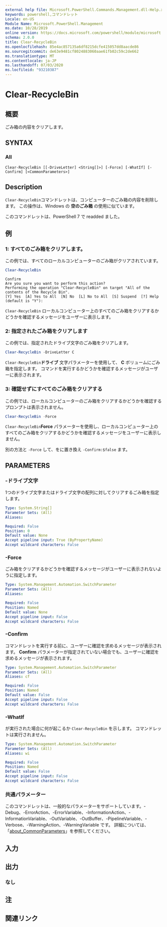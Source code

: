 ```yaml
---
external help file: Microsoft.PowerShell.Commands.Management.dll-Help.xml
keywords: powershell,コマンドレット
Locale: en-US
Module Name: Microsoft.PowerShell.Management
ms.date: 10/28/2019
online version: https://docs.microsoft.com/powershell/module/microsoft.powershell.management/clear-recyclebin?view=powershell-7&WT.mc_id=ps-gethelp
schema: 2.0.0
title: Clear-RecycleBin
ms.openlocfilehash: 85e4ac857135a6df8215dcfe415057dd8aacde86
ms.sourcegitcommit: de63e9481cf8024883060aae61fb02c59c2de662
ms.translationtype: MT
ms.contentlocale: ja-JP
ms.lasthandoff: 07/03/2020
ms.locfileid: "93210387"
---
```

# Clear-RecycleBin

## 概要
ごみ箱の内容をクリアします。

## SYNTAX

### All

```
Clear-RecycleBin [[-DriveLetter] <String[]>] [-Force] [-WhatIf] [-Confirm] [<CommonParameters>]
```

## Description

`Clear-RecycleBin`コマンドレットは、コンピューターのごみ箱の内容を削除します。 この操作は、Windows の **空のごみ箱** の使用に似ています。

このコマンドレットは、PowerShell 7 で readded ました。

## 例

### 1: すべてのごみ箱をクリアします。

この例では、すべてのローカルコンピューターのごみ箱がクリアされています。

```powershell
Clear-RecycleBin
```

```Output
Confirm
Are you sure you want to perform this action?
Performing the operation "Clear-RecycleBin" on target "All of the contents of the Recycle Bin".
[Y] Yes  [A] Yes to All  [N] No  [L] No to All  [S] Suspend  [?] Help (default is "Y"):
```

`Clear-RecycleBin` ローカルコンピューター上のすべてのごみ箱をクリアするかどうかを確認するメッセージをユーザーに表示します。

### 2: 指定されたごみ箱をクリアします

この例では、指定されたドライブ文字のごみ箱をクリアします。

```powershell
Clear-RecycleBin -DriveLetter C
```

`Clear-RecycleBin`**ドライブ** 文字パラメーターを使用して、 **C** ボリュームにごみ箱を指定します。 コマンドを実行するかどうかを確認するメッセージがユーザーに表示されます。

### 3: 確認せずにすべてのごみ箱をクリアする

この例では、ローカルコンピューターのごみ箱をクリアするかどうかを確認するプロンプトは表示されません。

```powershell
Clear-RecycleBin -Force
```

`Clear-RecycleBin`**Force** パラメーターを使用し、ローカルコンピューター上のすべてのごみ箱をクリアするかどうかを確認するメッセージをユーザーに表示しません。

別の方法と `-Force` して、をに置き換え `-Confirm:$false` ます。

## PARAMETERS

### -ドライブ文字

1つのドライブ文字またはドライブ文字の配列に対してクリアするごみ箱を指定します。

```yaml
Type: System.String[]
Parameter Sets: (All)
Aliases:

Required: False
Position: 0
Default value: None
Accept pipeline input: True (ByPropertyName)
Accept wildcard characters: False
```

### -Force

ごみ箱をクリアするかどうかを確認するメッセージがユーザーに表示されないように指定します。

```yaml
Type: System.Management.Automation.SwitchParameter
Parameter Sets: (All)
Aliases:

Required: False
Position: Named
Default value: None
Accept pipeline input: False
Accept wildcard characters: False
```

### -Confirm

コマンドレットを実行する前に、ユーザーに確認を求めるメッセージが表示されます。 **Confirm** パラメーターが指定されていない場合でも、ユーザーに確認を求めるメッセージが表示されます。

```yaml
Type: System.Management.Automation.SwitchParameter
Parameter Sets: (All)
Aliases: cf

Required: False
Position: Named
Default value: False
Accept pipeline input: False
Accept wildcard characters: False
```

### -WhatIf

が実行された場合に何が起こるか `Clear-RecycleBin` を示します。 コマンドレットは実行されません。

```yaml
Type: System.Management.Automation.SwitchParameter
Parameter Sets: (All)
Aliases: wi

Required: False
Position: Named
Default value: False
Accept pipeline input: False
Accept wildcard characters: False
```

### 共通パラメーター

このコマンドレットは、一般的なパラメーターをサポートしています。-Debug、-ErrorAction、-ErrorVariable、-InformationAction、-InformationVariable、-OutVariable、-OutBuffer、-PipelineVariable、-Verbose、-WarningAction、-WarningVariable です。 詳細については、「[about_CommonParameters](https://go.microsoft.com/fwlink/?LinkID=113216)」を参照してください。

## 入力

## 出力

### なし

## 注

## 関連リンク
